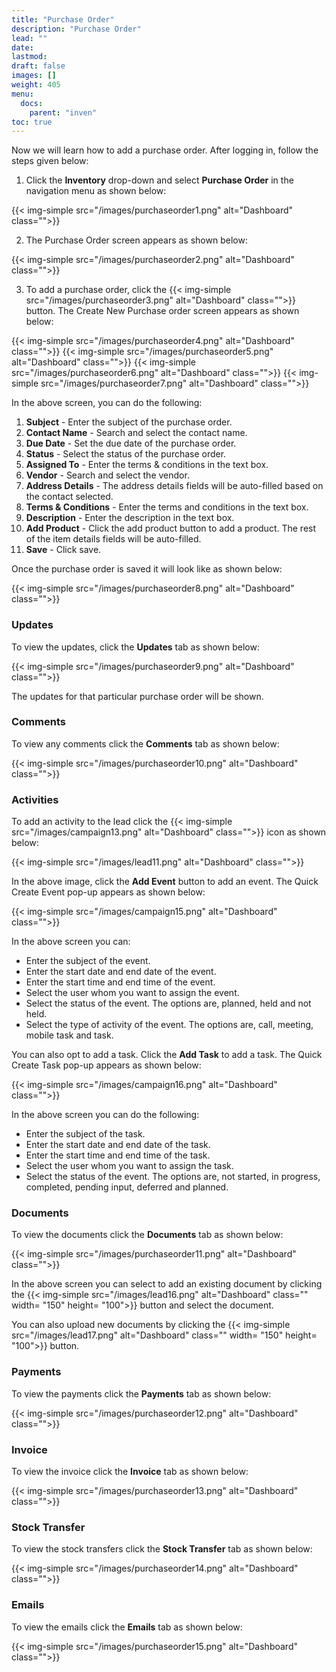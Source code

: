 ```yaml
---
title: "Purchase Order"
description: "Purchase Order"
lead: ""
date:
lastmod:
draft: false
images: []
weight: 405
menu:
  docs:
    parent: "inven"
toc: true
---
```


Now we will learn how to add a purchase order. After logging in, follow the steps given below:

1.	Click the **Inventory** drop-down and select **Purchase Order** in the navigation menu as shown below:

 {{< img-simple src="/images/purchaseorder1.png"  alt="Dashboard" class="">}}

2.	The Purchase Order screen appears as shown below:

 {{< img-simple src="/images/purchaseorder2.png"  alt="Dashboard" class="">}}

3.	To add a purchase order, click the  {{< img-simple src="/images/purchaseorder3.png"  alt="Dashboard" class="">}} button. The Create New Purchase order screen appears as shown below:

{{< img-simple src="/images/purchaseorder4.png"  alt="Dashboard" class="">}}
{{< img-simple src="/images/purchaseorder5.png"  alt="Dashboard" class="">}}
{{< img-simple src="/images/purchaseorder6.png"  alt="Dashboard" class="">}}
{{< img-simple src="/images/purchaseorder7.png"  alt="Dashboard" class="">}}

In the above screen, you can do the following:
1. **Subject** - Enter the subject of the purchase order.
2. **Contact Name** - Search and select the contact name.
3. **Due Date** - Set the due date of the purchase order.
4. **Status** - Select the status of the purchase order.
5. **Assigned To** - Enter the terms & conditions in the text box.
6. **Vendor** - Search and select the vendor.
7. **Address Details** - The address details fields will be auto-filled based on the contact selected.
8. **Terms & Conditions** - Enter the terms and conditions in the text box.
9. **Description** - Enter the description in the text box.
10. **Add Product** - Click the add product button to add a product. The rest of the item details fields will be auto-filled.
11. **Save** - Click save.

Once the purchase order is saved it will look like as shown below:

{{< img-simple src="/images/purchaseorder8.png"  alt="Dashboard" class="">}}

### Updates

To view the updates, click the **Updates** tab as shown below:

{{< img-simple src="/images/purchaseorder9.png"  alt="Dashboard" class="">}}

The updates for that particular purchase order will be shown.

### Comments

To view any comments click the **Comments** tab as shown below:

{{< img-simple src="/images/purchaseorder10.png"  alt="Dashboard" class="">}}

### Activities

To add an activity to the lead click the {{< img-simple src="/images/campaign13.png"  alt="Dashboard" class="">}} icon as shown below:

{{< img-simple src="/images/lead11.png"  alt="Dashboard" class="">}}

In the above image, click the **Add Event** button to add an event. The Quick Create Event pop-up appears as shown below:

{{< img-simple src="/images/campaign15.png"  alt="Dashboard" class="">}}

In the above screen you can:

* Enter the subject of the event.
* Enter the start date and end date of the event.
* Enter the start time and end time of the event.
* Select the user whom you want to assign the event.
* Select the status of the event. The options are, planned, held and not held.
* Select the type of activity of the event. The options are, call, meeting, mobile task and task.

You can also opt to add a task. Click the **Add Task** to add a task. The Quick Create Task pop-up appears as shown below:

{{< img-simple src="/images/campaign16.png"  alt="Dashboard" class="">}}

In the above screen you can do the following:

* Enter the subject of the task.
* Enter the start date and end date of the task.
* Enter the start time and end time of the task.
* Select the user whom you want to assign the task.
* Select the status of the event. The options are, not started, in progress, completed,  pending input, deferred and planned.

### Documents

To view the documents click the **Documents** tab as shown below:

{{< img-simple src="/images/purchaseorder11.png"  alt="Dashboard" class="">}}

In the above screen you can select to add an existing document by clicking the {{< img-simple src="/images/lead16.png"  alt="Dashboard" class="" width= "150" height= "100">}} button and select the document.

You can also upload new documents by clicking the {{< img-simple src="/images/lead17.png"  alt="Dashboard" class="" width= "150" height= "100">}} button.

### Payments

To view the payments click the **Payments** tab as shown below:

{{< img-simple src="/images/purchaseorder12.png"  alt="Dashboard" class="">}}

### Invoice

To view the invoice click the **Invoice** tab as shown below:

{{< img-simple src="/images/purchaseorder13.png"  alt="Dashboard" class="">}}

### Stock Transfer

To view the stock transfers click the **Stock Transfer** tab as shown below:

{{< img-simple src="/images/purchaseorder14.png"  alt="Dashboard" class="">}}

### Emails

To view the emails click the **Emails** tab as shown below:

{{< img-simple src="/images/purchaseorder15.png"  alt="Dashboard" class="">}}
